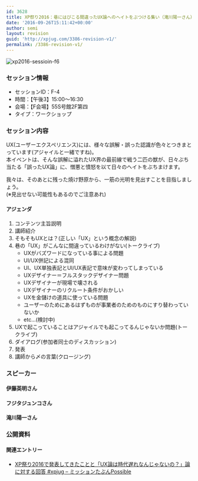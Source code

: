 ```yaml
---
id: 3628
title: XP祭り2016：巷にはびこる間違ったUX論へのヘイトをぶつける集い（滝川陽一さん）
date: '2016-09-26T15:11:42+00:00'
author: semi
layout: revision
guid: 'http://xpjug.com/3386-revision-v1/'
permalink: /3386-revision-v1/
---
```


![xp2016-sessioin-f6](http://xpjug.com/wp-content/uploads/2016/09/xp2016-sessioin-f6.png)

### セッション情報

- セッションID：F-4
- 時間：【午後3】15:00～16:30
- 会場：【F会場】55S号館2F第四
- タイプ：ワークショップ

### セッション内容

UX(ユーザーエクスペリエンス)には、様々な誤解・誤った認識が色々とつきまとっています(アジャイルと一緒ですね)。  
本イベントは、そんな誤解に溢れたUX界の最前線で戦う二匹の獣が、日々ぶち当たる「誤ったUX論」に、憎悪と憤怒を以て日々のヘイトをぶちまけます。

我々は、そのあとに残った焼け野原から、一筋の光明を見出すことを目指しましょう。  
(※見出せない可能性もあるのでご注意あれ)

#### アジェンダ

1. コンテンツ主旨説明
2. 講師紹介
3. そもそもUXとは？(正しい「UX」という概念の解説)
4. 巷の「UX」がこんなに間違っているわけがない(トークライブ) 
    - UXがバズワードになっている事による問題
    - UI/UX併記による混同
    - UI、UX単独表記とUI/UX表記で意味が変わってしまっている
    - UXデザイナー＝フルスタックデザイナー問題
    - UXデザイナーが現場で壊される
    - UXデザイナーのリクルート条件がおかしい
    - UXを金儲けの道具に使っている問題
    - ユーザーのためにあるはずものが事業者のためのものにすり替わっていないか
    - etc…(検討中)
5. UXで起こっていることはアジャイルでも起こってるんじゃないか問題(トークライブ)
6. ダイアログ(参加者同士のディスカッション)
7. 発表
8. 講師から〆の言葉(クロージング)

### スピーカー

#### 伊藤英明さん

#### フジタジュンコさん

#### 滝川陽一さん

### 公開資料

#### 関連エントリー

- [XP祭り2016で発表してきたことと「UX論は時代遅れなんじゃないの？」論に対する回答 #xpjug – ミッションたぶんPossible](http://d.hatena.ne.jp/takigawa401/20160926/1474856505)